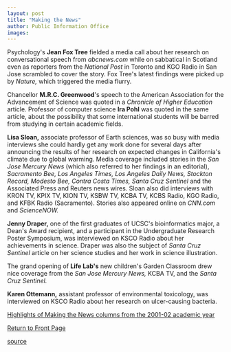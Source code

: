 ```yaml
---
layout: post
title: "Making the News"
author: Public Information Office
images:
---
```


Psychology's **Jean Fox Tree** fielded a media call about her research on conversational speech from _abcnews.com_ while on sabbatical in Scotland even as reporters from the _National Post_ in Toronto and KGO Radio in San Jose scrambled to cover the story. Fox Tree's latest findings were picked up by _Nature,_ which triggered the media flurry.

Chancellor **M.R.C. Greenwood**'s speech to the American Association for the Advancement of Science was quoted in a _Chronicle of Higher Education_ article. Professor of computer science **Ira Pohl** was quoted in the same article, about the possibility that some international students will be barred from studying in certain academic fields.

**Lisa Sloan,** associate professor of Earth sciences, was so busy with media interviews she could hardly get any work done for several days after announcing the results of her research on expected changes in California's climate due to global warming. Media coverage included stories in the _San Jose Mercury News_ (which also referred to her findings in an editorial), _Sacramento Bee, Los Angeles Times, Los Angeles Daily News, Stockton Record, Modesto Bee, Contra Costa Times,_ _Santa Cruz Sentinel_ and the Associated Press and Reuters news wires. Sloan also did interviews with KRON TV, KPIX TV, KION TV, KSBW TV, KCBA TV, KCBS Radio, KGO Radio, and KFBK Radio (Sacramento). Stories also appeared online on _CNN.com_ and _ScienceNOW._

**Jenny Draper,** one of the first graduates of UCSC's bioinformatics major, a Dean's Award recipient, and a participant in the Undergraduate Research Poster Symposium, was interviewed on KSCO Radio about her achievements in science. Draper was also the subject of _Santa Cruz Sentinel_ article on her science studies and her work in science illustration.

The grand opening of **Life Lab's** new children's Garden Classroom drew nice coverage from the _San Jose Mercury News,_ KCBA TV, and the _Santa Cruz Sentinel._

**Karen Ottemann,** assistant professor of environmental toxicology, was interviewed on KSCO Radio about her research on ulcer-causing bacteria.

[Highlights of Making the News columns from the 2001-02 academic year][1]

[Return to Front Page][2]


[1]: http://www.ucsc.edu/toplevel/administration/pio/media_highlights/index.html
[2]: ../../index.html

[source](http://www1.ucsc.edu/currents/01-02/06-10/makenews.html "Permalink to makenews")
